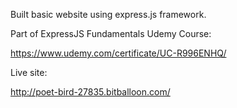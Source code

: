Built basic website using express.js framework.

Part of ExpressJS Fundamentals Udemy Course:

https://www.udemy.com/certificate/UC-R996ENHQ/

Live site:

http://poet-bird-27835.bitballoon.com/